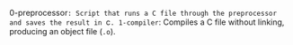 0-preprocessor`: Script that runs a C file through the preprocessor and saves the result in `c`.
1-compiler`: Compiles a C file without linking, producing an object file (`.o`).
